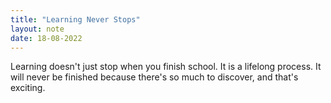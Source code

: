 ```yaml
---
title: "Learning Never Stops"
layout: note
date: 18-08-2022
---
```


Learning doesn't just stop when you finish school. It is a lifelong process. It will never be finished because there's so much to discover, and that's exciting.
